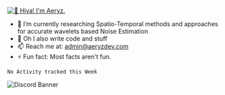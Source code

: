 [<img src="https://github.com/AeryzNotNice/AeryzNotNice/raw/main/assets/aerzy.gif" alt="👋 Hiya! I'm Aeryz." title="👋 Hiya! I'm Aeryz."/>](https://github.com/AeryzNotNice/)

- 🌱 I’m currently researching Spatio-Temporal methods and approaches for accurate wavelets based Noise Estimation
- 🔭 Oh I also write code and stuff
- 📫 Reach me at: admin@aeryzdev.com
- ⚡ Fun fact: Most facts aren't fun.

<!-- Original website from https://github.com/itsron143/ParticleGround-Portfolio -->

<!--START_SECTION:waka-->
```text
No Activity tracked this Week
```
<!--END_SECTION:waka-->

![Discord Banner](https://discord.c99.nl/widget/theme-6/804745185791311903.png)
